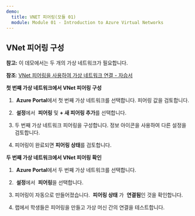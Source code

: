 ```yaml
---
demo:
  title: VNET 피어링(모듈 01)
  module: Module 01 - Introduction to Azure Virtual Networks
---
```

## VNet 피어링 구성

**참고:** 이 데모에서는 두 개의 가상 네트워크가 필요합니다.

**참조**: [VNet 피어링을 사용하여 가상 네트워크 연결 - 자습서](https://docs.microsoft.com/azure/virtual-network/tutorial-connect-virtual-networks-portal)

**첫 번째 가상 네트워크에서 VNet 피어링 구성**

1.  **Azure Portal**에서 첫 번째 가상 네트워크를 선택합니다. 피어링 값을 검토합니다. 

1.  **설정**에서  **피어링** 및 **+ 새 피어링 추가**를 선택합니다.

1. 두 번째 가상 네트워크 피어링을 구성합니다. 정보 아이콘을 사용하여 다른 설정을 검토합니다. 

1. 피어링이 완료되면 **피어링 상태**를 검토합니다. 

**두 번째 가상 네트워크에서 VNet 피어링 확인**

1.  **Azure Portal**에서 두 번째 가상 네트워크를 선택합니다.

1.  **설정**에서  **피어링**을 선택합니다.

1. 피어링이 자동으로 만들어졌습니다.  **피어링 상태** 가  **연결됨**인 것을 확인합니다.

1. 랩에서 학생들은 피어링을 만들고 가상 머신 간의 연결을 테스트합니다. 
